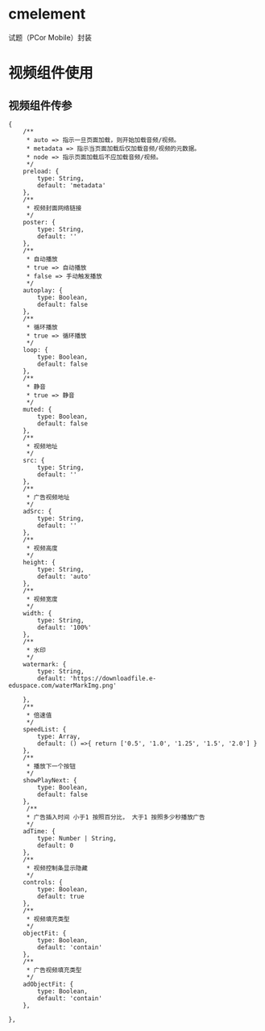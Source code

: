 # cmelement
试题（PCor Mobile）封装

# 视频组件使用
#### <cm-video :src="src" :adTime="5" :adSrc="adVideoUrl" ></cm-video>

## 视频组件传参

    {
        /**
         * auto => 指示一旦页面加载，则开始加载音频/视频。
         * metadata => 指示当页面加载后仅加载音频/视频的元数据。
         * node => 指示页面加载后不应加载音频/视频。
         */
        preload: {
            type: String,
            default: 'metadata'
        },
        /**
         * 视频封面网络链接
         */
        poster: {
            type: String,
            default: ''
        },
        /**
         * 自动播放
         * true => 自动播放
         * false => 手动触发播放
         */
        autoplay: {
            type: Boolean,
            default: false
        },
        /**
         * 循环播放 
         * true => 循环播放
         */
        loop: {
            type: Boolean,
            default: false
        },
        /**
         * 静音 
         * true => 静音
         */
        muted: {
            type: Boolean,
            default: false
        },
        /**
         * 视频地址
         */
        src: {
            type: String,
            default: ''
        },
        /**
         * 广告视频地址
         */
        adSrc: {
            type: String,
            default: ''
        },
        /**
         * 视频高度
         */
        height: {
            type: String,
            default: 'auto'
        },
        /**
         * 视频宽度
         */
        width: {
            type: String,
            default: '100%'
        },
        /**
         * 水印
         */
        watermark: {
            type: String,
            default: 'https://downloadfile.e-eduspace.com/waterMarkImg.png'

        },
        /**
         * 倍速值
         */
        speedList: {
            type: Array,
            default: () =>{ return ['0.5', '1.0', '1.25', '1.5', '2.0'] }
        },
        /**
         * 播放下一个按钮
         */
        showPlayNext: {
            type: Boolean,
            default: false
        },
         /**
         * 广告插入时间 小于1 按照百分比， 大于1 按照多少秒播放广告
         */
        adTime: {
            type: Number | String,
            default: 0
        },
        /**
         * 视频控制条显示隐藏
         */
        controls: {
            type: Boolean,
            default: true
        },
        /**  
         * 视频填充类型
         */
        objectFit: {
            type: Boolean,
            default: 'contain'
        },
        /**  
         * 广告视频填充类型
         */
        adObjectFit: {
            type: Boolean,
            default: 'contain'
        },

    },